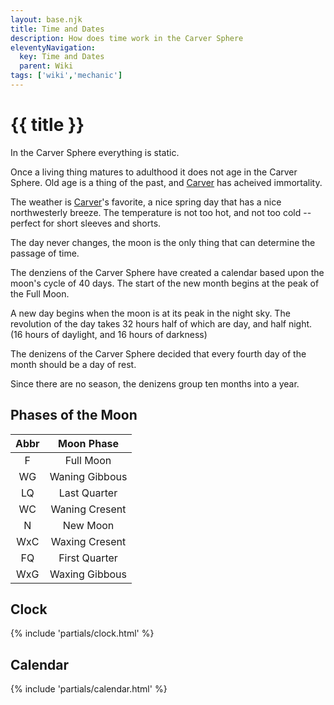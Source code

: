 ```yaml
---
layout: base.njk
title: Time and Dates
description: How does time work in the Carver Sphere
eleventyNavigation:
  key: Time and Dates
  parent: Wiki
tags: ['wiki','mechanic']   
---
```


# {{ title }}

In the Carver Sphere everything is static.

Once a living thing matures to adulthood it does not age in the Carver Sphere.  Old age is a thing of the past, and [Carver](./carver-saint-dclair) has acheived immortality.

The weather is [Carver](./carver-saint-dclair)'s favorite, a nice spring day that has a nice northwesterly breeze.  The temperature is not too hot, and not too cold -- perfect for short sleeves and shorts.  

The day never changes, the moon is the only thing that can determine the passage of time.

The denziens of the Carver Sphere have created a calendar based upon the moon's cycle of 40 days. The start of the new month begins at the peak of the Full Moon.

A new day begins when the moon is at its peak in the night sky.  The revolution of the day takes 32 hours half of which are day, and half night. (16 hours of daylight, and 16 hours of darkness)

The denizens of the Carver Sphere decided that every fourth day of the month should be a day of rest.

Since there are no season, the denizens group ten months into a year.  

## Phases of the Moon

| Abbr | Moon Phase |
|:---:|:---:|
| F | Full Moon |
| WG | Waning Gibbous |
| LQ | Last Quarter |
| WC | Waning Cresent |
| N | New Moon |
| WxC | Waxing Cresent |
| FQ | First Quarter |
| WxG | Waxing Gibbous |

## Clock

{% include 'partials/clock.html' %}

## Calendar

<div id="calendar">

{% include 'partials/calendar.html' %}

</div>